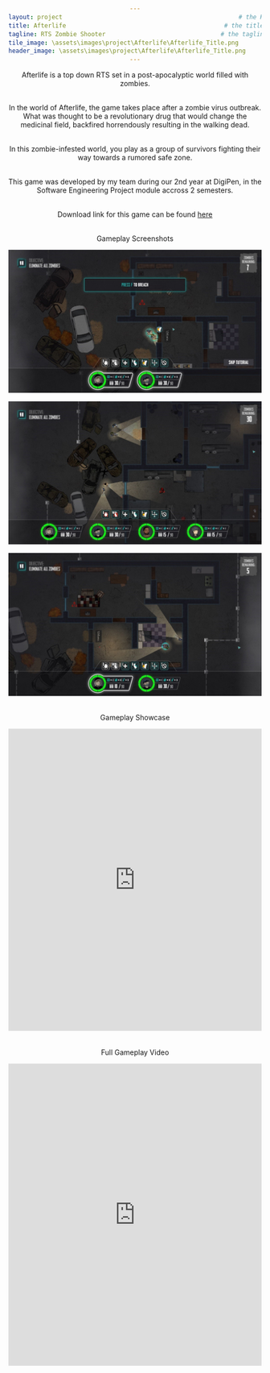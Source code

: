 ```yaml
---
layout: project                                                 # the HTML layout to use for the project page
title: Afterlife                                            # the title of the project
tagline: RTS Zombie Shooter                                # the tagline in the tile
tile_image: \assets\images\project\Afterlife\Afterlife_Title.png                            # the background image of the tile
header_image: \assets\images\project\Afterlife\Afterlife_Title.png      # the background image of the header (height: 240px)
---
```

<style>
      h1 {text-align: center;}
      p {text-align: center;}
      div {text-align: center;}
</style>

Afterlife is a top down RTS set in a post-apocalyptic world filled with zombies. 

<br>In the world of Afterlife, the game takes place after a zombie virus outbreak. What was thought to be a revolutionary drug that would change the medicinal field, backfired horrendously resulting in the walking dead. 

<br>In this zombie-infested world, you play as a group of survivors fighting their way towards a rumored safe zone.

<br>This game was developed by my team during our 2nd year at DigiPen, in the Software Engineering Project module accross 2 semesters.

<br>Download link for this game can be found <a href="https://games.digipen.edu/games/afterlife">here</a>


<br>Gameplay Screenshots

![Image](\assets\images\project\Afterlife\Afterlife_ss_1.jpg)

![Image](\assets\images\project\Afterlife\Afterlife_ss_2.jpg)

![Image](\assets\images\project\Afterlife\Afterlife_ss_3.jpg)

<br>Gameplay Showcase

<iframe width="100%" height="600px" src="https://www.youtube.com/embed/8h_xH0D9l6c" frameborder="0" allowfullscreen></iframe>

<br>Full Gameplay Video

<iframe width="100%" height="600px" src="https://www.youtube.com/embed/3sn_zB_ODWE" frameborder="0" allowfullscreen></iframe>